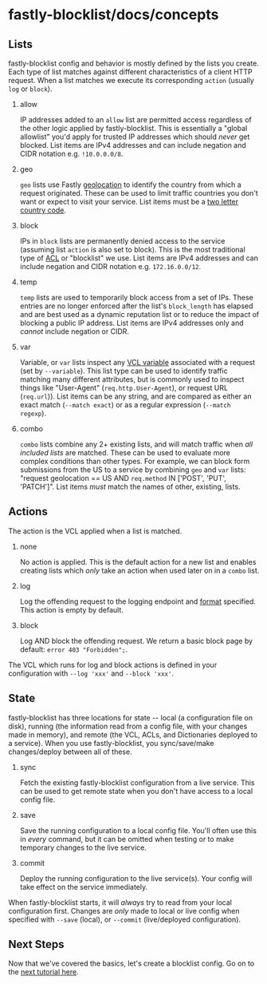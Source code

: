 # fastly-blocklist/docs/concepts

## Lists

fastly-blocklist config and behavior is mostly defined by the lists you create. Each type of list matches against different characteristics of a client HTTP request. When a list matches we execute its corresponding `action` (usually `log` or `block`).

1. allow

    IP addresses added to an `allow` list are permitted access regardless of the other logic applied by fastly-blocklist. This is essentially a "global allowlist" you'd apply for trusted IP addresses which should _never_ get blocked. List items are IPv4 addresses and can include negation and CIDR notation e.g. `!10.0.0.0/8`.

1. geo

    `geo` lists use Fastly [geolocation](https://docs.fastly.com/vcl/geolocation/) to identify the country from which a request originated. These can be used to limit traffic countries you don't want or expect to visit your service. List items must be a [two letter country code](https://en.wikipedia.org/wiki/ISO_3166-1_alpha-2).

1. block

    IPs in `block` lists are permanently denied access to the service (assuming list `action` is also set to block). This is the most traditional type of [ACL](https://docs.fastly.com/en/guides/about-acls) or "blocklist" we use. List items are IPv4 addresses and can include negation and CIDR notation e.g. `172.16.0.0/12`.

1. temp

    `temp` lists are used to temporarily block access from a set of IPs. These entries are no longer enforced after the list's `block_length` has elapsed and are best used as a dynamic reputation list or to reduce the impact of blocking a public IP address. List items are IPv4 addresses only and _cannot_ include negation or CIDR.

1. var

    Variable, or `var` lists inspect any [VCL variable](https://docs.fastly.com/vcl/variables/) associated with a request (set by `--variable`). This list type can be used to identify traffic matching many different attributes, but is commonly used to inspect things like "User-Agent" (`req.http.User-Agent`), or request URL (`req.url`)). List items can be any string, and are compared as either an exact match (`--match exact`) or as a regular expression (`--match regexp`).

1. combo

    `combo` lists combine any 2+ existing lists, and will match traffic when _all included lists_ are matched. These can be used to evaluate more complex conditions than other types. For example, we can block form submissions from the US to a service by combining `geo` and `var` lists: "request geolocation == US AND `req.method` IN ['POST', 'PUT', 'PATCH']". List items _must_ match the names of other, existing, lists.

## Actions

The action is the VCL applied when a list is matched.

1. none

    No action is applied. This is the default action for a new list and enables creating lists which _only_ take an action when used later on in a `combo` list.

1. log

    Log the offending request to the logging endpoint and [format](https://docs.fastly.com/en/guides/custom-log-formats) specified. This action is empty by default.

1. block

    Log AND block the offending request. We return a basic block page by default: `error 403 "Forbidden";`.


The VCL which runs for log and block actions is defined in your configuration with `--log 'xxx'` and `--block 'xxx'`.

## State

fastly-blocklist has three locations for state -- local (a configuration file on disk), running (the information read from a config file, with your changes made in memory), and remote (the VCL, ACLs, and Dictionaries deployed to a service). When you use fastly-blocklist, you sync/save/make changes/deploy between all of these.

1. sync

    Fetch the existing fastly-blocklist configuration from a live service. This can be used to get remote state when you don't have access to a local config file.

1. save

    Save the running configuration to a local config file. You'll often use this in _every_ command, but it can be omitted when testing or to make temporary changes to the live service.

1. commit

    Deploy the running configuration to the live service(s). Your config will take effect on the service immediately.


When fastly-blocklist starts, it will _always_ try to read from your local configuration first. Changes are _only_ made to local or live config when specified with `--save` (local), or `--commit` (live/deployed configuration).

## Next Steps
Now that we've covered the basics, let's create a blocklist config. Go on to the [next tutorial here](create-a-blocklist-config.md).

